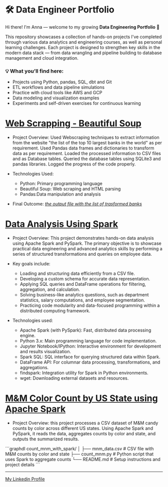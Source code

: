 # 🛠️ Data Engineer Portfolio

Hi there! I'm Anna — welcome to my growing **Data Engineering Portfolio** 🚀

This repository showcases a collection of hands-on projects I've completed through various data analytics and engineering courses, as well as personal learning challenges. Each project is designed to strengthen key skills in the modern data stack — from data wrangling and pipeline building to database management and cloud integration.


### 💡 What you’ll find here:

- Projects using Python, pandas, SQL, dbt and Git  
- ETL workflows and data pipeline simulations  
- Practice with cloud tools like AWS and GCP  
- Data modeling and visualization examples  
- Experiments and self-driven exercises for continuous learning  


# [Web Scrapping - Beautiful Soup](https://github.com/AnnaPrus/web_scrapping/tree/main)

- Project Overview: Used Webscraping techniques to extract information from the website "the list of the top 10 largest banks in the world" as per requirement. Used Pandas data frames and dictionaries to transform data as per requirement. Loaded the processed information to CSV files and as Database tables. Queried the database tables using SQLite3 and pandas libraries. Logged the progress of the code properly.

- Technologies Used:
  - Python: Primary programming language
  - Beautiful Soup: Web scraping and HTML parsing
  - Pandas:Data manipulation and analysis

- Final Outcome: *[the output file with the list of trasformed banks](https://github.com/AnnaPrus/web_scrapping/blob/main/banks_transformed.csv)*

# [Data Analysis Using Spark](https://github.com/AnnaPrus/data_analysis_using_spark)
- Project Overview: This project demonstrates hands-on data analysis using Apache Spark and PySpark. The primary objective is to showcase practical data engineering and advanced analytics skills by performing a series of structured transformations and queries on employee data.

- Key goals include:

  - Loading and structuring data efficiently from a CSV file.
  - Developing a custom schema for accurate data representation.
  - Applying SQL queries and DataFrame operations for filtering, aggregation, and calculation.
  - Solving business-like analytics questions, such as department statistics, salary computations, and employee segmentation.
  - Practicing code modularity and data-focused programming within a distributed computing framework.

- Technologies used: 
  - Apache Spark (with PySpark): Fast, distributed data processing engine.
  - Python 3.x: Main programming language for code implementation.
  - Jupyter Notebook/IPython: Interactive environment for development and results visualization.
  - Spark SQL: SQL interface for querying structured data within Spark.
  - DataFrame API: For columnar data processing, transformations, and aggregations.
  - findspark: Integration utility for Spark in Python environments.
  - wget: Downloading external datasets and resources.
 
# [M&M Color Count by US State using Apache Spark](https://github.com/AnnaPrus/count_mnm_with_spark)  

- Project Overview: this project processes a CSV dataset of M&M candy counts by color across different US states. Using Apache Spark and PySpark, it reads the data, aggregates counts by color and state, and outputs the summarized results.

´´´graphdl
count_mnm_with_spark/
│
├── mnm_data.csv            # CSV file with M&M counts by color and state
├── count_mnm.py            # Python script that uses Spark to aggregate counts
└── README.md               # Setup instructions and project details
´´´

<hr style="border: 0,5px solid #ccc;">

[My Linkedin Profile](https://www.linkedin.com/in/anna-prus-solutions-engineer/)



